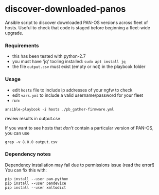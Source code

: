 # discover-downloaded-panos
Ansible script to discover downloaded PAN-OS versions across fleet of hosts. Useful to check that code is staged before beginning a fleet-wide upgrade.

### Requirements
* this has been tested with python-2.7
* you must have 'jq' tooling installed: `sudo apt install jq`
* the file `output.csv` must exist (empty or not) in the playbook folder

### Usage
* edit `hosts` file to include ip addresses of your ngfw to check
* edit `vars.yml` to include a valid username/password for your fleet
* run: 
``` 
ansible-playbook -i hosts ./pb_gather-firmware.yml
```
review results in output.csv

If you want to see hosts that _don't_ contain a particular version of PAN-OS, you can use
``` 
grep -v 8.0.0 output.csv
```

### Dependency notes
Dependency installation may fail due to permissions issue (read the error!)
You can fix this with:
```
pip install --user pan-python
pip install --user pandevice
pip install --user xmltodict
```

